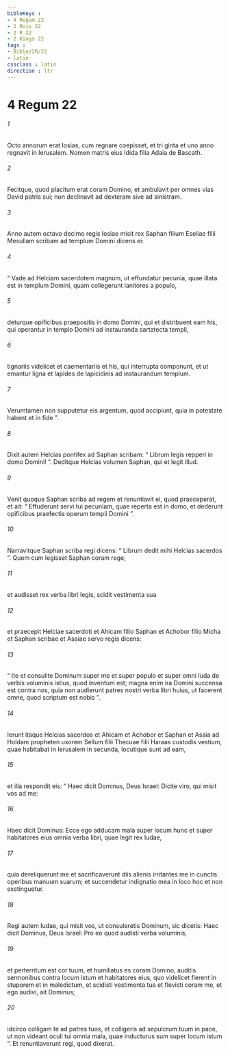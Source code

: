 ```yaml
---
bibleKeys : 
- 4 Regum 22
- 2 Rois 22
- 2 R 22
- 2 Kings 22
tags : 
- Bible/2R/22
- latin
cssclass : latin
direction : ltr
---
```


# 4 Regum 22

###### 1
Octo annorum erat Iosias, cum regnare coepisset, et tri ginta et uno anno regnavit in Ierusalem. Nomen matris eius Idida filia Adaia de Bascath. 
###### 2
Fecitque, quod placitum erat coram Domino, et ambulavit per omnes vias David patris sui; non declinavit ad dexteram sive ad sinistram.
###### 3
Anno autem octavo decimo regis Iosiae misit rex Saphan filium Eseliae filii Mesullam scribam ad templum Domini dicens ei: 
###### 4
“ Vade ad Helciam sacerdotem magnum, ut effundatur pecunia, quae illata est in templum Domini, quam collegerunt ianitores a populo, 
###### 5
deturque opificibus praepositis in domo Domini, qui et distribuent eam his, qui operantur in templo Domini ad instauranda sartatecta templi, 
###### 6
tignariis videlicet et caementariis et his, qui interrupta componunt, et ut emantur ligna et lapides de lapicidinis ad instaurandum templum. 
###### 7
Verumtamen non supputetur eis argentum, quod accipiunt, quia in potestate habent et in fide ”.
###### 8
Dixit autem Helcias pontifex ad Saphan scribam: “ Librum legis repperi in domo Domini! ”. Deditque Helcias volumen Saphan, qui et legit illud. 
###### 9
Venit quoque Saphan scriba ad regem et renuntiavit ei, quod praeceperat, et ait: “ Effuderunt servi tui pecuniam, quae reperta est in domo, et dederunt opificibus praefectis operum templi Domini ”.
###### 10
Narravitque Saphan scriba regi dicens: “ Librum dedit mihi Helcias sacerdos ”. Quem cum legisset Saphan coram rege, 
###### 11
et audisset rex verba libri legis, scidit vestimenta sua 
###### 12
et praecepit Helciae sacerdoti et Ahicam filio Saphan et Achobor filio Micha et Saphan scribae et Asaiae servo regis dicens: 
###### 13
“ Ite et consulite Dominum super me et super populo et super omni Iuda de verbis voluminis istius, quod inventum est; magna enim ira Domini succensa est contra nos, quia non audierunt patres nostri verba libri huius, ut facerent omne, quod scriptum est nobis ”.
###### 14
Ierunt itaque Helcias sacerdos et Ahicam et Achobor et Saphan et Asaia ad Holdam propheten uxorem Sellum filii Thecuae filii Haraas custodis vestium, quae habitabat in Ierusalem in secunda, locutique sunt ad eam, 
###### 15
et illa respondit eis: “ Haec dicit Dominus, Deus Israel: Dicite viro, qui misit vos ad me: 
###### 16
Haec dicit Dominus: Ecce ego adducam mala super locum hunc et super habitatores eius omnia verba libri, quae legit rex Iudae, 
###### 17
quia dereliquerunt me et sacrificaverunt diis alienis irritantes me in cunctis operibus manuum suarum; et succendetur indignatio mea in loco hoc et non exstinguetur. 
###### 18
Regi autem Iudae, qui misit vos, ut consuleretis Dominum, sic dicetis: Haec dicit Dominus, Deus Israel: Pro eo quod audisti verba voluminis, 
###### 19
et perterritum est cor tuum, et humiliatus es coram Domino, auditis sermonibus contra locum istum et habitatores eius, quo videlicet fierent in stuporem et in maledictum, et scidisti vestimenta tua et flevisti coram me, et ego audivi, ait Dominus; 
###### 20
idcirco colligam te ad patres tuos, et colligeris ad sepulcrum tuum in pace, ut non videant oculi tui omnia mala, quae inducturus sum super locum istum ”. Et renuntiaverunt regi, quod dixerat.
